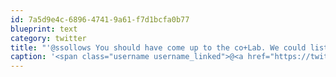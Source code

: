 ```yaml
---
id: 7a5d9e4c-6896-4741-9a61-f7d1bcfa0b77
blueprint: text
category: twitter
title: "'@ssollows You should have come up to the co+Lab. We could listen to Britney Spears together."
caption: '<span class="username username_linked">@<a href="https://twitter.com/ssollows" title="Scott Sollows">ssollows</a></span> You should have come up to the co+Lab. We could listen to Britney Spears together.'
---
```

